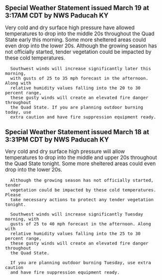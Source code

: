 <p>
   <h2>Special Weather Statement issued March 19 at 3:17AM CDT by NWS Paducah KY</h2>
   <div style="font-size:120%">Very cold and dry surface high pressure have allowed temperatures
      to drop into the middle 20s throughout the Quad State early this
      morning. Some more sheltered areas could even drop into the lower
      20s. Although the growing season has not officially started,
      tender vegetation could be impacted by these cold temperatures.
      
      Southwest winds will increase significantly later this morning,
      with gusts of 25 to 35 mph forecast in the afternoon. Along with
      relative humidity values falling into the 20 to 30 percent range,
      these gusty winds will create an elevated fire danger throughout
      the Quad State. If you are planning outdoor burning today, use
      extra caution and have fire suppression equipment ready.
   </div>
</p>
<p>
   <h2>Special Weather Statement issued March 18 at 3:31PM CDT by NWS Paducah KY</h2>
   <div style="font-size:120%">Very cold and dry surface high pressure will allow temperatures
      to drop into the middle and upper 20s throughout the Quad State
      tonight. Some more sheltered areas could even drop into the lower
      20s.
      
      Although the growing season has not officially started, tender
      vegetation could be impacted by these cold temperatures. Please
      take necessary actions to protect any tender vegetation tonight.
      
      Southwest winds will increase significantly Tuesday morning, with
      gusts of 25 to 40 mph forecast in the afternoon. Along with
      relative humidity values falling into the 25 to 30 percent range,
      these gusty winds will create an elevated fire danger throughout
      the Quad State.
      
      If you are planning outdoor burning Tuesday, use extra caution
      and have fire suppression equipment ready.
   </div>
</p>